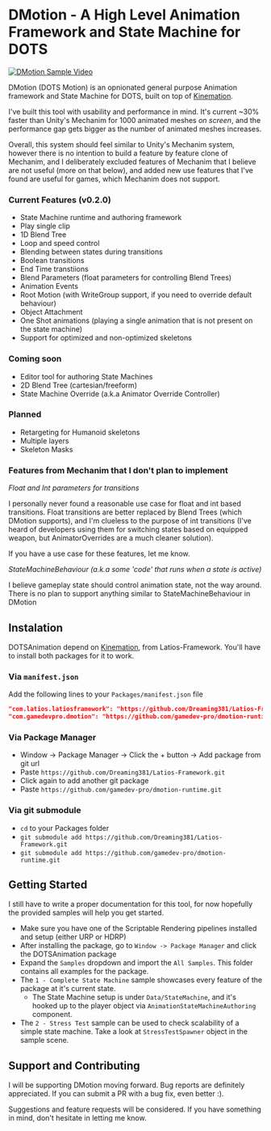 # DMotion - A High Level Animation Framework and State Machine for DOTS

[![DMotion Sample Video](https://img.youtube.com/vi/7lEJGOGHp2Q/0.jpg)](https://www.youtube.com/watch?v=7lEJGOGHp2Q)

DMotion (DOTS Motion) is an opnionated general purpose Animation framework and State Machine for DOTS, built on top of [Kinemation](https://github.com/Dreaming381/Latios-Framework/tree/master/Kinemation).

I've built this tool with usability and performance in mind. It's current ~30% faster than Unity's Mechanim for 1000 animated meshes *on screen*, and the performance gap gets bigger as the number of animated meshes increases.

Overall, this system should feel similar to Unity's Mechanim system, however there is no intention to build a feature by feature clone of Mechanim, and I deliberately excluded features of Mechanim that I believe are not useful (more on that below), and added new use features that I've found are useful for games, which Mechanim does not support.

### Current Features (v0.2.0)

- State Machine runtime and authoring framework
- Play single clip
- 1D Blend Tree
- Loop and speed control
- Blending between states during transitions
- Boolean transitions
- End Time transtiions
- Blend Parameters (float parameters for controlling Blend Trees)
- Animation Events
- Root Motion (with WriteGroup support, if you need to override default behaviour)
- Object Attachment
- One Shot animations (playing a single animation that is not present on the state machine)
- Support for optimized and non-optimized skeletons

### Coming soon

- Editor tool for authoring State Machines
- 2D Blend Tree (cartesian/freeform)
- State Machine Override (a.k.a Animator Override Controller)

### Planned
- Retargeting for Humanoid skeletons
- Multiple layers
- Skeleton Masks

### Features from Mechanim that I don't plan to implement

*Float and Int parameters for transitions*

I personally never found a reasonable use case for float and int based transitions. Float transitions are better replaced by Blend Trees (which DMotion supports), and I'm clueless to the purpose of int transitions (I've heard of developers using them for switching states based on equipped weapon, but AnimatorOverrides are a much cleaner solution).

If you have a use case for these features, let me know.

*StateMachineBehaviour (a.k.a some 'code' that runs when a state is active)*

I believe gameplay state should control animation state, not the way around. There is no plan to support anything similar to StateMachineBehaviour in DMotion

## Instalation

DOTSAnimation depend on [Kinemation](https://github.com/Dreaming381/Latios-Framework/tree/master/Kinemation), from Latios-Framework. You'll have to install both packages for it to work.

### Via `manifest.json`

Add the following lines to your `Packages/manifest.json` file

```json
"com.latios.latiosframework": "https://github.com/Dreaming381/Latios-Framework.git",
"com.gamedevpro.dmotion": "https://github.com/gamedev-pro/dmotion-runtime.git",
```

### Via Package Manager

- Window -> Package Manager -> Click the + button -> Add package from git url
- Paste `https://github.com/Dreaming381/Latios-Framework.git`
- Click again to add another git package
- Paste `https://github.com/gamedev-pro/dmotion-runtime.git`

### Via git submodule

- `cd` to your Packages folder
- `git submodule add https://github.com/Dreaming381/Latios-Framework.git`
- `git submodule add https://github.com/gamedev-pro/dmotion-runtime.git`

## Getting Started

I still have to write a proper documentation for this tool, for now hopefully the provided samples will help you get started.

- Make sure you have one of the Scriptable Rendering pipelines installed and setup (either URP or HDRP)
- After installing the package, go to `Window -> Package Manager` and click the DOTSAnimation package
- Expand the `Samples` dropdown and import the `All Samples`. This folder contains all examples for the package.
- The `1 - Complete State Machine` sample showcases every feature of the package at it's current state.
  - The State Machine setup is under `Data/StateMachine`, and it's hooked up to the player object via `AnimationStateMachineAuthoring` component.
- The `2 - Stress Test` sample can be used to check scalability of a simple state machine. Take a look at `StressTestSpawner` object in the sample scene.

## Support and Contributing

I will be supporting DMotion moving forward. Bug reports are definitely appreciated. If you can submit a PR with a bug fix, even better :).

Suggestions and feature requests will be considered. If you have something in mind, don't hesitate in letting me know.

